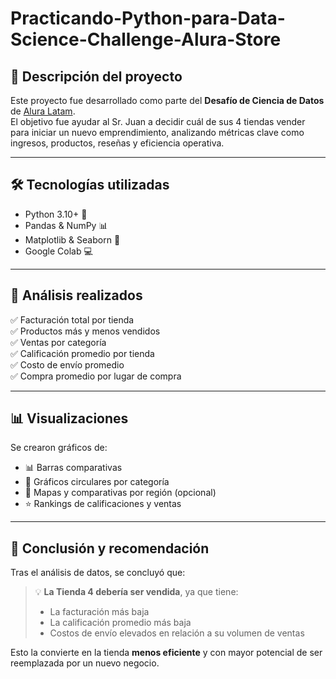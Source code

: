 # Practicando-Python-para-Data-Science-Challenge-Alura-Store
## 🎯 Descripción del proyecto

Este proyecto fue desarrollado como parte del **Desafío de Ciencia de Datos** de [Alura Latam](https://www.aluracursos.com/).  
El objetivo fue ayudar al Sr. Juan a decidir cuál de sus 4 tiendas vender para iniciar un nuevo emprendimiento, analizando métricas clave como ingresos, productos, reseñas y eficiencia operativa.

---

## 🛠️ Tecnologías utilizadas

- Python 3.10+ 🐍
- Pandas & NumPy 📊
- Matplotlib & Seaborn 🎨
- Google Colab 💻

---

## 📌 Análisis realizados

✅ Facturación total por tienda  
✅ Productos más y menos vendidos  
✅ Ventas por categoría  
✅ Calificación promedio por tienda  
✅ Costo de envío promedio  
✅ Compra promedio por lugar de compra

---

## 📊 Visualizaciones

Se crearon gráficos de:

- 📊 Barras comparativas
- 🥧 Gráficos circulares por categoría
- 📍 Mapas y comparativas por región (opcional)
- ⭐ Rankings de calificaciones y ventas

---

## 🧠 Conclusión y recomendación

Tras el análisis de datos, se concluyó que:

> 💡 **La Tienda 4 debería ser vendida**, ya que tiene:
> - La facturación más baja
> - La calificación promedio más baja
> - Costos de envío elevados en relación a su volumen de ventas

Esto la convierte en la tienda **menos eficiente** y con mayor potencial de ser reemplazada por un nuevo negocio.
